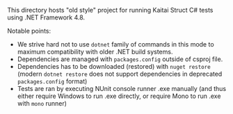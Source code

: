 This directory hosts "old style" project for running Kaitai Struct C#
tests using .NET Framework 4.8.

Notable points:

* We strive hard not to use `dotnet` family of commands in this mode
  to maximum compatibility with older .NET build systems.
* Dependencies are managed with `packages.config` outside of csproj file.
* Dependencies has to be downloaded (restored) with `nuget restore`
  (modern `dotnet restore` does not support dependencies in deprecated
  `packages.config` format)
* Tests are ran by executing NUnit console runner .exe manually (and thus
  either require Windows to run .exe directly, or require Mono to run
  .exe with `mono` runner)
